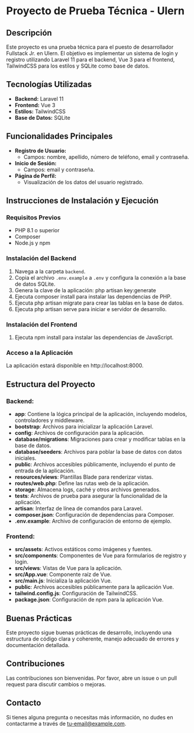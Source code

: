 # Proyecto de Prueba Técnica - Ulern

## Descripción

Este proyecto es una prueba técnica para el puesto de desarrollador Fullstack Jr. en Ulern. El objetivo es implementar un sistema de login y registro utilizando Laravel 11 para el backend, Vue 3 para el frontend, TailwindCSS para los estilos y SQLite como base de datos.

## Tecnologías Utilizadas

- **Backend:** Laravel 11
- **Frontend:** Vue 3
- **Estilos:** TailwindCSS
- **Base de Datos:** SQLite

## Funcionalidades Principales

- **Registro de Usuario:**
  - Campos: nombre, apellido, número de teléfono, email y contraseña.
- **Inicio de Sesión:**
  - Campos: email y contraseña.
- **Página de Perfil:**
  - Visualización de los datos del usuario registrado.

## Instrucciones de Instalación y Ejecución

### Requisitos Previos

- PHP 8.1 o superior
- Composer
- Node.js y npm

### Instalación del Backend

1. Navega a la carpeta `backend`.
2. Copia el archivo `.env.example` a `.env` y configura la conexión a la base de datos SQLite.
3. Genera la clave de la aplicación: php artisan key:generate
4. Ejecuta composer install para instalar las dependencias de PHP.
5. Ejecuta php artisan migrate para crear las tablas en la base de datos.
6. Ejecuta php artisan serve para iniciar e servidor de desarrollo.

### Instalación del Frontend

1. Ejecuta npm install para instalar las dependencias de JavaScript.

### Acceso a la Aplicación

La aplicación estará disponible en http://localhost:8000.

## Estructura del Proyecto

### Backend:
- **app**: Contiene la lógica principal de la aplicación, incluyendo modelos, controladores y middleware.
- **bootstrap**: Archivos para inicializar la aplicación Laravel.
- **config**: Archivos de configuración para la aplicación.
- **database/migrations**: Migraciones para crear y modificar tablas en la base de datos.
- **database/seeders**: Archivos para poblar la base de datos con datos iniciales.
- **public**: Archivos accesibles públicamente, incluyendo el punto de entrada de la aplicación.
- **resources/views**: Plantillas Blade para renderizar vistas.
- **routes/web.php**: Define las rutas web de la aplicación.
- **storage**: Almacena logs, caché y otros archivos generados.
- **tests**: Archivos de prueba para asegurar la funcionalidad de la aplicación.
- **artisan**: Interfaz de línea de comandos para Laravel.
- **composer.json**: Configuración de dependencias para Composer.
- **.env.example**: Archivo de configuración de entorno de ejemplo.


### Frontend:
- **src/assets**: Activos estáticos como imágenes y fuentes.
- **src/components**: Componentes de Vue para formularios de registro y login.
- **src/views**: Vistas de Vue para la aplicación.
- **src/App.vue**: Componente raíz de Vue.
- **src/main.js**: Inicializa la aplicación Vue.
- **public**: Archivos accesibles públicamente para la aplicación Vue.
- **tailwind.config.js**: Configuración de TailwindCSS.
- **package.json**: Configuración de npm para la aplicación Vue.

## Buenas Prácticas
Este proyecto sigue buenas prácticas de desarrollo, incluyendo una estructura de código clara y coherente, manejo adecuado de errores y documentación detallada.

## Contribuciones
Las contribuciones son bienvenidas. Por favor, abre un issue o un pull request para discutir cambios o mejoras.

## Contacto
Si tienes alguna pregunta o necesitas más información, no dudes en contactarme a través de tu-email@example.com.